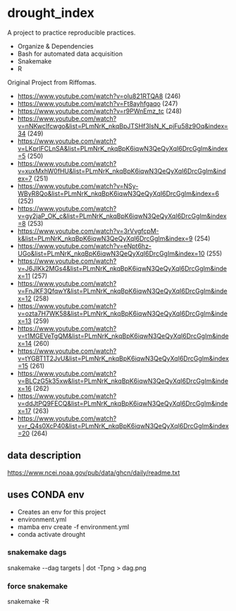 # drought_index
A project to practice reproducible practices.
* Organize & Dependencies
* Bash for automated data acquisition
* Snakemake
* R

Original Project from Riffomas.

* https://www.youtube.com/watch?v=olu821RTQA8 (246)
* https://www.youtube.com/watch?v=Ft8ayhfgaqo (247)
* https://www.youtube.com/watch?v=r9PWnEmz_tc (248)
* https://www.youtube.com/watch?v=nNKwcIfcwgo&list=PLmNrK_nkqBpJTSHf3IsN_K_pjFu58z9Oq&index=34 (249)
* https://www.youtube.com/watch?v=LKprlFCLnSA&list=PLmNrK_nkqBpK6iqwN3QeQyXqI6DrcGgIm&index=5 (250)
* https://www.youtube.com/watch?v=xuxMxhW0fHU&list=PLmNrK_nkqBpK6iqwN3QeQyXqI6DrcGgIm&index=7 (251)
* https://www.youtube.com/watch?v=NSy-WByR8Qo&list=PLmNrK_nkqBpK6iqwN3QeQyXqI6DrcGgIm&index=6 (252)
* https://www.youtube.com/watch?v=gy2jaP_OK_c&list=PLmNrK_nkqBpK6iqwN3QeQyXqI6DrcGgIm&index=8 (253)
* https://www.youtube.com/watch?v=3rVvgfcpM-k&list=PLmNrK_nkqBpK6iqwN3QeQyXqI6DrcGgIm&index=9 (254)
* https://www.youtube.com/watch?v=eNpt6hz-UGo&list=PLmNrK_nkqBpK6iqwN3QeQyXqI6DrcGgIm&index=10 (255)
* https://www.youtube.com/watch?v=J6JIKk2MGs4&list=PLmNrK_nkqBpK6iqwN3QeQyXqI6DrcGgIm&index=11 (257)
* https://www.youtube.com/watch?v=FnJKF3QfqwY&list=PLmNrK_nkqBpK6iqwN3QeQyXqI6DrcGgIm&index=12 (258)
* https://www.youtube.com/watch?v=ozta7H7WK58&list=PLmNrK_nkqBpK6iqwN3QeQyXqI6DrcGgIm&index=13 (259)
* https://www.youtube.com/watch?v=t1MGEVeTgQM&list=PLmNrK_nkqBpK6iqwN3QeQyXqI6DrcGgIm&index=14 (260)
* https://www.youtube.com/watch?v=tYGBT1T2JvU&list=PLmNrK_nkqBpK6iqwN3QeQyXqI6DrcGgIm&index=15 (261)
* https://www.youtube.com/watch?v=BLCzG5k35xw&list=PLmNrK_nkqBpK6iqwN3QeQyXqI6DrcGgIm&index=16 (262)
* https://www.youtube.com/watch?v=ddJtPQ9FECQ&list=PLmNrK_nkqBpK6iqwN3QeQyXqI6DrcGgIm&index=17 (263)
* https://www.youtube.com/watch?v=r_Q4s0XcP40&list=PLmNrK_nkqBpK6iqwN3QeQyXqI6DrcGgIm&index=20 (264)

## data description
https://www.ncei.noaa.gov/pub/data/ghcn/daily/readme.txt


## uses CONDA env
* Creates an env for this project
* environment.yml
* mamba env create -f environment.yml
* conda activate drought

### snakemake dags
snakemake --dag targets | dot -Tpng > dag.png
### force snakemake
snakemake -R <rules>